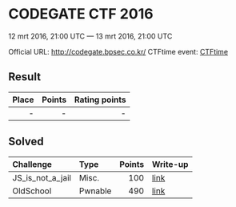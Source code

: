 # CODEGATE CTF 2016
12 mrt 2016, 21:00 UTC — 13 mrt 2016, 21:00 UTC

Official URL: http://codegate.bpsec.co.kr/
CTFtime event: [CTFtime](https://ctftime.org/event/299)

## Result
| Place | Points | Rating points |
|------:|-------:|--------------:|
| - | - | - |

## Solved
| Challenge | Type | Points | Write-up     |
|:----------|:-----|-------:|:-------------|
| JS_is_not_a_jail | Misc. | 100 | [link](misc/jsisnotajail) |
| OldSchool | Pwnable | 490 | [link](pwnable/oldschool) |
